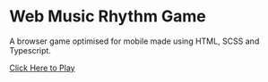 # Web Music Rhythm Game

A browser game optimised for mobile made using HTML, SCSS and Typescript.

[Click Here to Play]()
